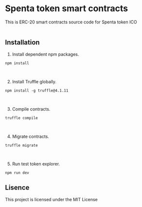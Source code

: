 # Spenta token smart contracts

This is ERC-20 smart contracts source code for Spenta token ICO
<br><br>

## Installation


1. Install dependent npm packages.
```
npm install
```
<br>

2. Install Truffle globally.
```
npm install -g truffle@4.1.11
```
<br>

3. Compile contracts.
```
truffle compile
```
<br>

4. Migrate contracts.
```
truffle migrate
```
<br>

5. Run test token explorer.
```
npm run dev
```

## Lisence

This project is licensed under the MIT License

